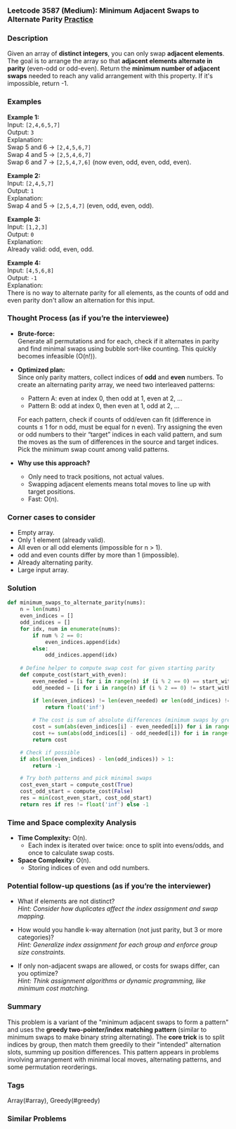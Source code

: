 ### Leetcode 3587 (Medium): Minimum Adjacent Swaps to Alternate Parity [Practice](https://leetcode.com/problems/minimum-adjacent-swaps-to-alternate-parity)

### Description  
Given an array of **distinct integers**, you can only swap **adjacent elements**. The goal is to arrange the array so that **adjacent elements alternate in parity** (even-odd or odd-even). Return the **minimum number of adjacent swaps** needed to reach any valid arrangement with this property. If it's impossible, return -1.

### Examples  

**Example 1:**  
Input: `[2,4,6,5,7]`  
Output: `3`  
Explanation:  
Swap 5 and 6 → `[2,4,5,6,7]`  
Swap 4 and 5 → `[2,5,4,6,7]`  
Swap 6 and 7 → `[2,5,4,7,6]` (now even, odd, even, odd, even).  

**Example 2:**  
Input: `[2,4,5,7]`  
Output: `1`  
Explanation:  
Swap 4 and 5 → `[2,5,4,7]` (even, odd, even, odd).  

**Example 3:**  
Input: `[1,2,3]`  
Output: `0`  
Explanation:  
Already valid: odd, even, odd.

**Example 4:**  
Input: `[4,5,6,8]`  
Output: `-1`  
Explanation:  
There is no way to alternate parity for all elements, as the counts of odd and even parity don't allow an alternation for this input.

### Thought Process (as if you’re the interviewee)  
- **Brute-force:**  
  Generate all permutations and for each, check if it alternates in parity and find minimal swaps using bubble sort-like counting. This quickly becomes infeasible (O(n!)).

- **Optimized plan:**  
  Since only parity matters, collect indices of **odd** and **even** numbers. To create an alternating parity array, we need two interleaved patterns:
  - Pattern A: even at index 0, then odd at 1, even at 2, ...
  - Pattern B: odd at index 0, then even at 1, odd at 2, ...
  
  For each pattern, check if counts of odd/even can fit (difference in counts ≤ 1 for n odd, must be equal for n even). Try assigning the even or odd numbers to their “target” indices in each valid pattern, and sum the moves as the sum of differences in the source and target indices. Pick the minimum swap count among valid patterns.

- **Why use this approach?**  
  - Only need to track positions, not actual values.
  - Swapping adjacent elements means total moves to line up with target positions.
  - Fast: O(n).

### Corner cases to consider  
- Empty array.
- Only 1 element (already valid).
- All even or all odd elements (impossible for n > 1).
- odd and even counts differ by more than 1 (impossible).
- Already alternating parity.
- Large input array.

### Solution

```python
def minimum_swaps_to_alternate_parity(nums):
    n = len(nums)
    even_indices = []
    odd_indices = []
    for idx, num in enumerate(nums):
        if num % 2 == 0:
            even_indices.append(idx)
        else:
            odd_indices.append(idx)
    
    # Define helper to compute swap cost for given starting parity
    def compute_cost(start_with_even):
        even_needed = [i for i in range(n) if (i % 2 == 0) == start_with_even]
        odd_needed = [i for i in range(n) if (i % 2 == 0) != start_with_even]

        if len(even_indices) != len(even_needed) or len(odd_indices) != len(odd_needed):
            return float('inf')
        
        # The cost is sum of absolute differences (minimum swaps by greedy assignment)
        cost = sum(abs(even_indices[i] - even_needed[i]) for i in range(len(even_indices)))
        cost += sum(abs(odd_indices[i] - odd_needed[i]) for i in range(len(odd_indices)))
        return cost

    # Check if possible
    if abs(len(even_indices) - len(odd_indices)) > 1:
        return -1

    # Try both patterns and pick minimal swaps
    cost_even_start = compute_cost(True)
    cost_odd_start = compute_cost(False)
    res = min(cost_even_start, cost_odd_start)
    return res if res != float('inf') else -1
```

### Time and Space complexity Analysis  

- **Time Complexity:** O(n).  
  - Each index is iterated over twice: once to split into evens/odds, and once to calculate swap costs.
- **Space Complexity:** O(n).  
  - Storing indices of even and odd numbers.

### Potential follow-up questions (as if you’re the interviewer)  

- What if elements are not distinct?  
  *Hint: Consider how duplicates affect the index assignment and swap mapping.*

- How would you handle k-way alternation (not just parity, but 3 or more categories)?  
  *Hint: Generalize index assignment for each group and enforce group size constraints.*

- If only non-adjacent swaps are allowed, or costs for swaps differ, can you optimize?  
  *Hint: Think assignment algorithms or dynamic programming, like minimum cost matching.*

### Summary
This problem is a variant of the "minimum adjacent swaps to form a pattern" and uses the **greedy two-pointer/index matching pattern** (similar to minimum swaps to make binary string alternating). The **core trick** is to split indices by group, then match them greedily to their "intended" alternation slots, summing up position differences. This pattern appears in problems involving arrangement with minimal local moves, alternating patterns, and some permutation reorderings.

### Tags
Array(#array), Greedy(#greedy)

### Similar Problems
